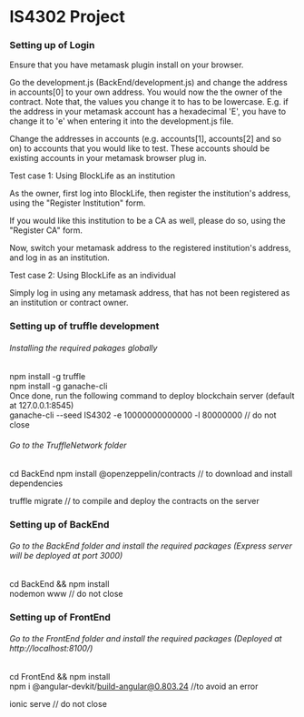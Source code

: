 # IS4302 Project 

### Setting up of Login

Ensure that you have metamask plugin install on your browser.

Go the development.js (BackEnd/development.js) and change the address in accounts[0] to your own address.  You would now the the owner of the contract.  Note that, the values you change it to has to be lowercase.  E.g. if the address in your metamask account has a hexadecimal 'E', you have to change it to 'e' when entering it into the development.js file.

Change the addresses in accounts (e.g. accounts[1], accounts[2] and so on) to accounts that you would like to test.  These accounts should be existing accounts in your metamask browser plug in.


Test case 1: Using BlockLife as an institution

As the owner, first log into BlockLife, then register the institution's address, using the "Register Institution" form.

If you would like this institution to be a CA as well, please do so, using the "Register CA" form.

Now, switch your metamask address to the registered institution's address, and log in as an institution.


Test case 2: Using BlockLife as an individual

Simply log in using any metamask address, that has not been registered as an institution or contract owner.


### Setting up of truffle development 

###### Installing the required pakages globally
npm install -g truffle
<br>
npm install -g ganache-cli
<br>
Once done, run the following command to deploy blockchain server (default at 127.0.0.1:8545)
<br>
ganache-cli --seed IS4302 -e 10000000000000 -l 80000000  // do not close
###### Go to the TruffleNetwork folder
cd BackEnd
npm install @openzeppelin/contracts // to download and install dependencies

truffle migrate // to compile and deploy the contracts on the server



### Setting up of BackEnd

###### Go to the BackEnd folder and install the required packages (Express server will be deployed at port 3000)
cd BackEnd && npm install
<br>
nodemon www // do not close


### Setting up of FrontEnd

###### Go to the FrontEnd folder and install the required packages (Deployed at http://localhost:8100/)
cd FrontEnd && npm install
<br>
npm i @angular-devkit/build-angular@0.803.24 //to avoid an error

ionic serve // do not close
